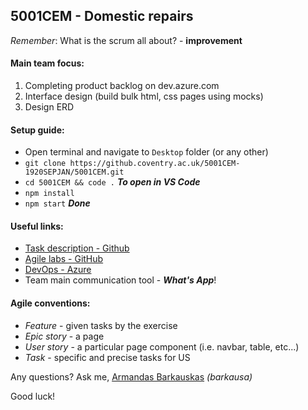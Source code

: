 ## 5001CEM - Domestic repairs

_Remember_: What is the scrum all about? - **improvement**

#### Main team focus:

1. Completing product backlog on dev.azure.com
1. Interface design (build bulk html, css pages using mocks)
1. Design ERD

#### Setup guide:

-   Open terminal and navigate to `Desktop` folder (or any other)
-   `git clone https://github.coventry.ac.uk/5001CEM-1920SEPJAN/5001CEM.git`
-   `cd 5001CEM && code .` **_To open in VS Code_**
-   `npm install`
-   `npm start` **_Done_**

#### Useful links:

-   [Task description - Github](https://github.coventry.ac.uk/web/assignment-topics/blob/master/02%20Domestic%20Repairs.md)
-   [Agile labs - GitHub](https://github.coventry.ac.uk/agile/foundation)
-   [DevOps - Azure](https://dev.azure.com/rumentsk/5001CEM)
-   Team main communication tool - **_What's App_**!

#### Agile conventions:
-   *Feature* - given tasks by the exercise
-   *Epic story* - a page
-   *User story* - a particular page component (i.e. navbar, table, etc...)
-   *Task* - specific and precise tasks for US

Any questions? Ask me, [Armandas Barkauskas](https://www.instagram.com/armandasbarkauskas/) _(barkausa)_

Good luck!
